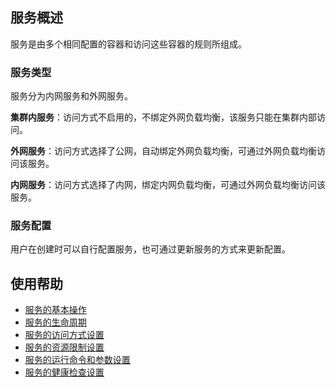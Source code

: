 ## 服务概述
服务是由多个相同配置的容器和访问这些容器的规则所组成。

### 服务类型
服务分为内网服务和外网服务。

**集群内服务**：访问方式不启用的，不绑定外网负载均衡，该服务只能在集群内部访问。

**外网服务**：访问方式选择了公网，自动绑定外网负载均衡，可通过外网负载均衡访问该服务。

**内网服务**：访问方式选择了内网，绑定内网负载均衡，可通过外网负载均衡访问该服务。

### 服务配置
用户在创建时可以自行配置服务，也可通过更新服务的方式来更新配置。

## 使用帮助

- [服务的基本操作](https://www.qcloud.com/document/product/457/9096)
- [服务的生命周期](https://www.qcloud.com/document/product/457/9097)
- [服务的访问方式设置](https://www.qcloud.com/document/product/457/9098)
- [服务的资源限制设置](https://www.qcloud.com/document/product/457/9099)
- [服务的运行命令和参数设置](https://www.qcloud.com/document/product/457/9100)
- [服务的健康检查设置](https://www.qcloud.com/document/product/457/9094)
